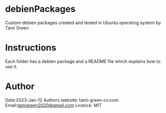 # debienPackages
Custom debien packages created  and tested in Ubuntu operating system by Tami Green 
# Instructions 
Each folder has a debien package and a README file which explains how to use it. 
# Author
Date:2023-Jan-12
Authors website: tami-green-cv.com
Email:tamigreen2020@gmail.com
Licence: MIT
